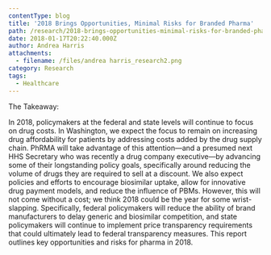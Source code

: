 ```yaml
---
contentType: blog
title: '2018 Brings Opportunities, Minimal Risks for Branded Pharma'
path: /research/2018-brings-opportunities-minimal-risks-for-branded-pharma/
date: 2018-01-17T20:22:40.000Z
author: Andrea Harris
attachments:
  - filename: /files/andrea harris_research2.png
category: Research
tags:
  - Healthcare
---
```

The Takeaway:

In 2018, policymakers at the federal and state levels will continue to focus on drug costs. In Washington, we expect the focus to remain on increasing drug affordability for patients by addressing costs added by the drug supply chain. PhRMA will take advantage of this attention—and a presumed next HHS Secretary who was recently a drug company executive—by advancing some of their longstanding policy goals, specifically around reducing the volume of drugs they are required to sell at a discount. We also expect policies and efforts to encourage biosimilar uptake, allow for innovative drug payment models, and reduce the influence of PBMs. However, this will not come without a cost; we think 2018 could be the year for some wrist-slapping. Specifically, federal policymakers will reduce the ability of brand manufacturers to delay generic and biosimilar competition, and state policymakers will continue to implement price transparency requirements that could ultimately lead to federal transparency measures. This report outlines key opportunities and risks for pharma in 2018.

